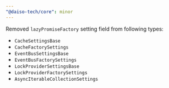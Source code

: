 ```yaml
---
"@daiso-tech/core": minor
---
```


Removed `lazyPromiseFactory` setting field from following types:

- `CacheSettingsBase`
- `CacheFactorySettings`
- `EventBusSettingsBase`
- `EventBusFactorySettings`
- `LockProviderSettingsBase`
- `LockProviderFactorySettings`
- `AsyncIterableCollectionSettings`